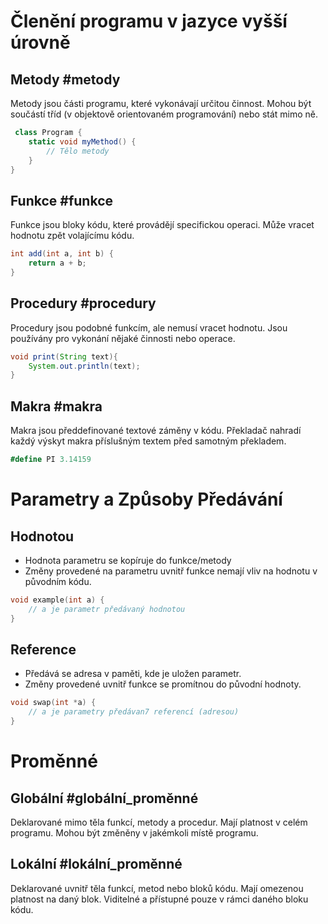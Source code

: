 
# Členění programu v jazyce vyšší úrovně

## Metody #metody
Metody jsou části programu, které vykonávají určitou činnost. Mohou být součástí tříd (v objektově orientovaném programování) nebo stát mimo ně.

```c#
 class Program {
    static void myMethod() {
        // Tělo metody
    }
}
```

## Funkce #funkce
Funkce jsou bloky kódu, které provádějí specifickou operaci. Může vracet hodnotu zpět volajícímu kódu.
```c#
int add(int a, int b) {
    return a + b;
}
```

## Procedury #procedury
Procedury jsou podobné funkcím, ale nemusí vracet hodnotu. Jsou používány pro vykonání nějaké činnosti nebo operace.
```java
void print(String text){
	System.out.println(text);
}
```

## Makra #makra
Makra jsou předdefinované textové záměny v kódu. Překladač nahradí každý výskyt makra příslušným textem před samotným překladem.
```c#
#define PI 3.14159
```
# Parametry a Způsoby Předávání

## Hodnotou
- Hodnota parametru se kopíruje do funkce/metody
- Změny provedené na parametru uvnitř funkce nemají vliv na hodnotu v původním kódu.
```c
void example(int a) {
    // a je parametr předávaný hodnotou
}
```
## Reference
- Předává se adresa v paměti, kde je uložen parametr.
- Změny provedené uvnitř funkce se promítnou do původní hodnoty.
```c
void swap(int *a) {
    // a je parametry předávan7 referencí (adresou)
}
```
# Proměnné

## Globální #globální_proměnné
Deklarované mimo těla funkcí, metody a procedur. Mají platnost v celém programu. Mohou být změněny v jakémkoli místě programu.
## Lokální #lokální_proměnné
Deklarované uvnitř těla funkcí, metod nebo bloků kódu. Mají omezenou platnost na daný blok.
Viditelné a přístupné pouze v rámci daného bloku kódu.